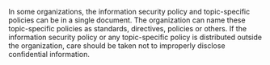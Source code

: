In some organizations, the information security policy and topic-specific policies can be in a single document. The organization can name these topic-specific policies as standards, directives, policies or others.
If  the information security policy or any topic-specific policy is distributed outside the organization, care should be taken not to improperly disclose confidential information.
